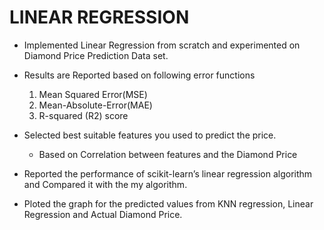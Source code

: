 # LINEAR REGRESSION

-  Implemented Linear Regression from scratch and experimented on Diamond Price Prediction Data set.

- Results are Reported based on following error functions 
    1. Mean Squared Error(MSE)
    2. Mean-Absolute-Error(MAE)
    3. R-squared (R2) score

- Selected best suitable features you used to predict the price.
    - Based on Correlation between features and the Diamond Price

- Reported the performance of scikit-learn’s linear regression algorithm and Compared it with the my algorithm.

- Ploted the graph for the predicted values from KNN regression, Linear Regression and Actual Diamond Price.

